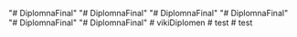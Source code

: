 "# DiplomnaFinal" 
"# DiplomnaFinal" 
"# DiplomnaFinal" 
"# DiplomnaFinal" 
"# DiplomnaFinal" 
"# DiplomnaFinal" 
#   v i k i D i p l o m e n  
 #   t e s t  
 #   t e s t  
 
